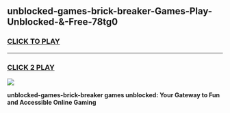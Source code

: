 
## unblocked-games-brick-breaker-Games-Play-Unblocked-&-Free-78tg0
<h3>
<a href="https://premium76.site?title=unblocked-games-brick-breaker&ref=24A">CLICK TO PLAY</a></h3>
<hr>

<h3>
<a href="https://premium76.site?title=unblocked-games-brick-breaker&ref=24A">CLICK 2 PLAY</a>
  
</h3>

<a href="https://premium76.site?title=unblocked-games-brick-breaker&ref=24A"><img src="https://clearcache.store/games.png"></a>


**unblocked-games-brick-breaker games unblocked: Your Gateway to Fun and Accessible Online Gaming**
